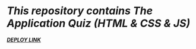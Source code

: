 # **_This repository contains The Application Quiz (HTML & CSS & JS)_**

[**_DEPLOY LINK_**](https://slumber-parties.github.io/QUIZ/)
